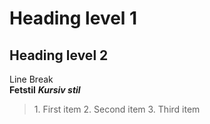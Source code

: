 # Heading level 1
## Heading level 2
Line Break  
**Fetstil** ___Kursiv stil___  
<Blockquote
>
1. First item
2. Second item
3. Third item

